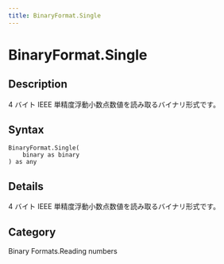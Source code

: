 ```yaml
---
title: BinaryFormat.Single
---
```


# BinaryFormat.Single


## Description

4 バイト IEEE 単精度浮動小数点数値を読み取るバイナリ形式です。


## Syntax

```powerquery
BinaryFormat.Single(
    binary as binary
) as any
```


## Details

4 バイト IEEE 単精度浮動小数点数値を読み取るバイナリ形式です。



## Category
Binary Formats.Reading numbers
